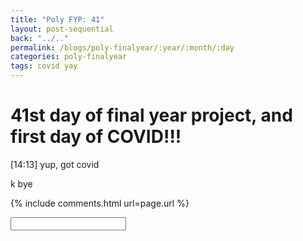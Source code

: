 ```yaml
---
title: "Poly FYP: 41"
layout: post-sequential
back: "../.."
permalink: /blogs/poly-finalyear/:year/:month/:day
categories: poly-finalyear
tags: covid yay
---
```

# 41st day of final year project, and first day of COVID!!!

<span class="timestamp">[14:13]</span> yup, got covid

k bye


<!--

<span class='disable-selection' ondblclick="this.innerHTML=''">&lt;<b>REDACTED</b>&gt;</span>
<span class='disable-selection' ondblclick="this.innerHTML=''">&#42;&#42;&#42;&#42;</span>

-->
{% include comments.html url=page.url %}

<input id="password-input" type="password" class="text-secret" onkeyup="unlock()" autocomplete="off">

<span class="disable-selection" id="truth" style="display:none;"></span>
